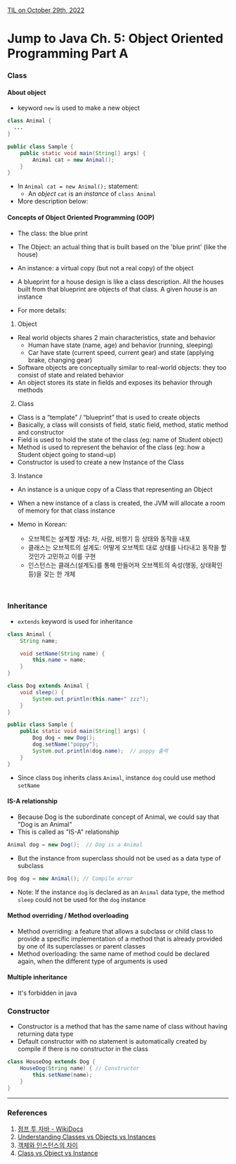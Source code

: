 [TIL on October 29th, 2022](../../TIL/2022/10/10-29-2022.md)
# **Jump to Java Ch. 5: Object Oriented Programming Part A**

### Class
#### About object
- keyword `new` is used to make a new object

```java 
class Animal {
  ...
}

public class Sample {
    public static void main(String[] args) {
        Animal cat = new Animal();
    }
}
```

- In `Animal cat = new Animal();` statement:
  * An *object* `cat` is an *instance* of `class Animal`
- More description below:

#### Concepts of Object Oriented Programming (OOP)
- The class: the blue print
- The Object: an actual thing that is built based on the 'blue print' (like the house)
- An instance: a virtual copy (but not a real copy) of the object
- A blueprint for a house design is like a class description. All the houses built from that blueprint are objects of that class. A given house is an instance

- For more details:

1. Object
- Real world objects shares 2 main characteristics, state and behavior
  * Human have state (name, age) and behavior (running, sleeping)
  * Car have state (current speed, current gear) and state (applying brake, changing gear)
- Software objects are conceptually similar to real-world objects: they too consist of state and related behavior
- An object stores its state in fields and exposes its behavior through methods

2. Class
- Class is a “template” / “blueprint” that is used to create objects
- Basically, a class will consists of field, static field, method, static method and constructor
- Field is used to hold the state of the class (eg: name of Student object)
- Method is used to represent the behavior of the class (eg: how a Student object going to stand-up)
- Constructor is used to create a new Instance of the Class

3. Instance
- An instance is a unique copy of a Class that representing an Object
- When a new instance of a class is created, the JVM will allocate a room of memory for that class instance

- Memo in Korean: 
  * 오브젝트는 설계할 개념: 차, 사람, 비행기 등 상태와 동작을 내포
  * 클래스는 오브젝트의 설계도: 어떻게 오브젝트 대로 상태를 나타내고 동작을 할 것인가 고민하고 이를 구현
  * 인스턴스는 클래스(설계도)를 통해 만들어져 오브젝트의 속성(행동, 상태확인 등)을 갖는 한 개체

<br>

### Inheritance
- `extends` keyword is used for inheritance

```java
class Animal {
    String name;

    void setName(String name) {
        this.name = name;
    }
}

class Dog extends Animal {
    void sleep() {
        System.out.println(this.name+" zzz");
    }
}

public class Sample {
    public static void main(String[] args) {
        Dog dog = new Dog();
        dog.setName("poppy");
        System.out.println(dog.name);  // poppy 출력
    }
}
```

- Since class `Dog` inherits class `Animal`, instance `dog` could use method `setName`

#### IS-A relationship
- Because Dog is the subordinate concept of Animal, we could say that "Dog is an Animal"
- This is called as "IS-A" relationship

```java
Animal dog = new Dog();  // Dog is a Animal
```
- But the instance from superclass should not be used as a data type of subclass

```java
Dog dog = new Animal(); // Compile error
```

- Note: If the instance `dog` is declared as an `Animal` data type, the method `sleep` could not be used for the `dog` instance

#### Method overriding / Method overloading
- Method overriding: a feature that allows a subclass or child class to provide a specific implementation of a method that is already provided by one of its superclasses or parent classes
- Method overloading: the same name of method could be declared again, when the different type of arguments is used

#### Multiple inheritance
- It's forbidden in java

### Constructor
- Constructor is a method that has the same name of class without having returning data type
- Default constructor with no statement is automatically created by compile if there is no constructor in the class

```java
class HouseDog extends Dog {
    HouseDog(String name) { // Constructor
        this.setName(name);
    }
}
```

___

### References
1. [점프 투 자바 - WikiDocs](https://wikidocs.net/book/31)
2. [Understanding Classes vs Objects vs Instances](https://www.codecademy.com/forum_questions/558cd3fc76b8fe06280002ce)
3. [객체와 인스턴스의 차이](https://cerulean85.tistory.com/149)
4. [Class vs Object vs Instance](https://alfredjava.wordpress.com/2008/07/08/class-vs-object-vs-instance/)